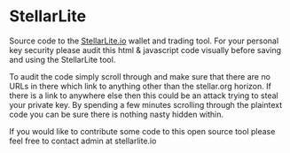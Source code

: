 # StellarLite
Source code to the [StellarLite.io](https://stellarlite.io) wallet and trading tool.
For your personal key security please audit this html & javascript code visually before saving and using the StellarLite tool.

To audit the code simply scroll through and make sure that there are no URLs in there which link to anything other than the stellar.org horizon.
If there is a link to anywhere else then this could be an attack trying to steal your private key. By spending a few minutes scrolling through the plaintext code you can be sure there is nothing nasty hidden within.

If you would like to contribute some code to this open source tool please feel free to contact admin at stellarlite.io

